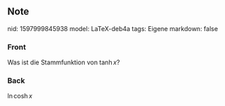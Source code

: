 ## Note
nid: 1597999845938
model: LaTeX-deb4a
tags: Eigene
markdown: false

### Front
Was ist die Stammfunktion von $\tanh x$?

### Back
$\ln \cosh x$
